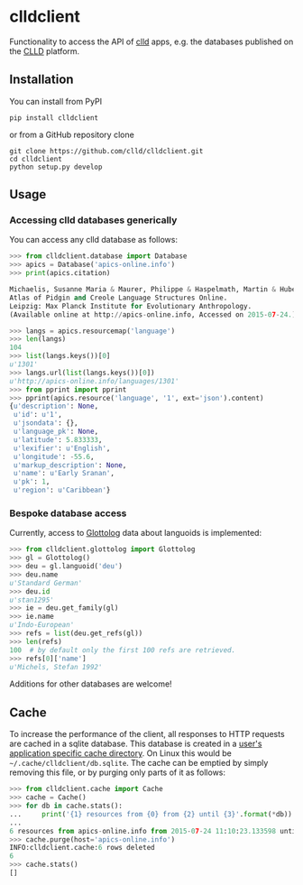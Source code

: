 # clldclient

Functionality to access the API of [clld](https://github.com/clld/clld) apps, e.g.
the databases published on the [CLLD](http://clld.org) platform.

## Installation

You can install from PyPI
```
pip install clldclient
```
or from a GitHub repository clone
```
git clone https://github.com/clld/clldclient.git
cd clldclient
python setup.py develop
```


## Usage

### Accessing clld databases generically

You can access any clld database as follows:
```python
>>> from clldclient.database import Database
>>> apics = Database('apics-online.info')
>>> print(apics.citation)

Michaelis, Susanne Maria & Maurer, Philippe & Haspelmath, Martin & Huber, Magnus (eds.) 2013.
Atlas of Pidgin and Creole Language Structures Online.
Leipzig: Max Planck Institute for Evolutionary Anthropology.
(Available online at http://apics-online.info, Accessed on 2015-07-24.)

>>> langs = apics.resourcemap('language')
>>> len(langs)
104
>>> list(langs.keys())[0]
u'1301'
>>> langs.url(list(langs.keys())[0])
u'http://apics-online.info/languages/1301'
>>> from pprint import pprint
>>> pprint(apics.resource('language', '1', ext='json').content)
{u'description': None,
 u'id': u'1',
 u'jsondata': {},
 u'language_pk': None,
 u'latitude': 5.833333,
 u'lexifier': u'English',
 u'longitude': -55.6,
 u'markup_description': None,
 u'name': u'Early Sranan',
 u'pk': 1,
 u'region': u'Caribbean'}
```

### Bespoke database access

Currently, access to [Glottolog](http://glottolog.org) data about languoids is implemented:

```python
>>> from clldclient.glottolog import Glottolog
>>> gl = Glottolog()
>>> deu = gl.languoid('deu')
>>> deu.name
u'Standard German'
>>> deu.id
u'stan1295'
>>> ie = deu.get_family(gl)
>>> ie.name
u'Indo-European'
>>> refs = list(deu.get_refs(gl))
>>> len(refs)
100  # by default only the first 100 refs are retrieved.
>>> refs[0]['name']
u'Michels, Stefan 1992'
```

Additions for other databases are welcome!


## Cache

To increase the performance of the client, all responses to HTTP requests are cached in a
sqlite database. This database is created in a 
[user's application specific cache directory](https://github.com/ActiveState/appdirs#some-example-output).
On Linux this would be `~/.cache/clldclient/db.sqlite`. The cache can be emptied by simply
removing this file, or by purging only parts of it as follows:
 
```python
>>> from clldclient.cache import Cache
>>> cache = Cache()
>>> for db in cache.stats():
...     print('{1} resources from {0} from {2} until {3}'.format(*db))
... 
6 resources from apics-online.info from 2015-07-24 11:10:23.133598 until 2015-07-24 11:52:33.972220
>>> cache.purge(host='apics-online.info')
INFO:clldclient.cache:6 rows deleted
6
>>> cache.stats()
[]
```
